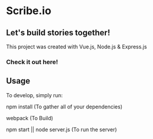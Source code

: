 # Scribe.io

## Let's build stories together!

This project was created with Vue.js, Node.js & Express.js

### Check it out here!



## Usage

To develop, simply run:

npm install
(To gather all of your dependencies)


webpack
(To Build)


npm start || node server.js
(To run the server)
